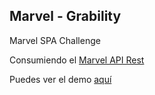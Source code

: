 ## Marvel - Grability

Marvel SPA Challenge

Consumiendo el [Marvel API Rest](https://developer.marvel.com)

Puedes ver el demo [aquí](marvel.mx8live.com)
